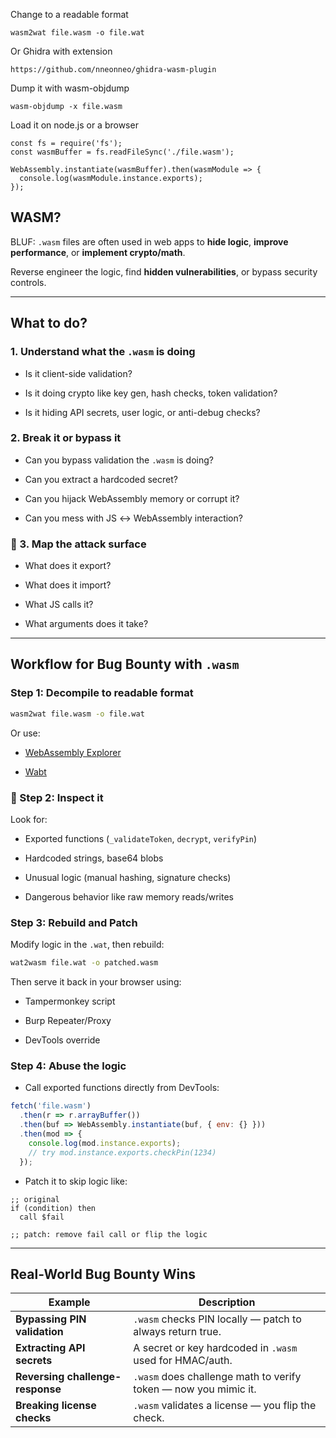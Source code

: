 Change to a readable format
```
wasm2wat file.wasm -o file.wat

```


Or Ghidra with extension
```
https://github.com/nneonneo/ghidra-wasm-plugin
```

Dump it with wasm-objdump

```
wasm-objdump -x file.wasm
```


Load it on node.js or a browser

```
const fs = require('fs');
const wasmBuffer = fs.readFileSync('./file.wasm');

WebAssembly.instantiate(wasmBuffer).then(wasmModule => {
  console.log(wasmModule.instance.exports);
});
```


## WASM? 
BLUF: `.wasm` files are often used in web apps to **hide logic**, **improve performance**, or **implement crypto/math**. 

Reverse engineer the logic, find **hidden vulnerabilities**, or bypass security controls.

---

## What to do?

###  1. **Understand what the `.wasm` is doing**

- Is it client-side validation?
    
- Is it doing crypto like key gen, hash checks, token validation?
    
- Is it hiding API secrets, user logic, or anti-debug checks?
    

###  2. **Break it or bypass it**

- Can you bypass validation the `.wasm` is doing?
    
- Can you extract a hardcoded secret?
    
- Can you hijack WebAssembly memory or corrupt it?
    
- Can you mess with JS ↔ WebAssembly interaction?
    

### 🧠 3. **Map the attack surface**

- What does it export?
    
- What does it import?
    
- What JS calls it?
    
- What arguments does it take?
    

---

##  Workflow for Bug Bounty with `.wasm`

###  Step 1: Decompile to readable format

```bash
wasm2wat file.wasm -o file.wat
```

Or use:

- [WebAssembly Explorer](https://mbebenita.github.io/WasmExplorer/)
    
- [Wabt](https://github.com/WebAssembly/wabt)
    

### 🔎 Step 2: Inspect it

Look for:

- Exported functions (`_validateToken`, `decrypt`, `verifyPin`)
    
- Hardcoded strings, base64 blobs
    
- Unusual logic (manual hashing, signature checks)
    
- Dangerous behavior like raw memory reads/writes
    

### Step 3: Rebuild and Patch

Modify logic in the `.wat`, then rebuild:

```bash
wat2wasm file.wat -o patched.wasm
```

Then serve it back in your browser using:

- Tampermonkey script
    
- Burp Repeater/Proxy
    
- DevTools override
    

###  Step 4: Abuse the logic

- Call exported functions directly from DevTools:
    

```js
fetch('file.wasm')
  .then(r => r.arrayBuffer())
  .then(buf => WebAssembly.instantiate(buf, { env: {} }))
  .then(mod => {
    console.log(mod.instance.exports);
    // try mod.instance.exports.checkPin(1234)
  });
```

- Patch it to skip logic like:
    

```wat
;; original
if (condition) then
  call $fail

;; patch: remove fail call or flip the logic
```

---

##  Real-World Bug Bounty Wins

|Example|Description|
|---|---|
|**Bypassing PIN validation**|`.wasm` checks PIN locally — patch to always return true.|
|**Extracting API secrets**|A secret or key hardcoded in `.wasm` used for HMAC/auth.|
|**Reversing challenge-response**|`.wasm` does challenge math to verify token — now you mimic it.|
|**Breaking license checks**|`.wasm` validates a license — you flip the check.|

